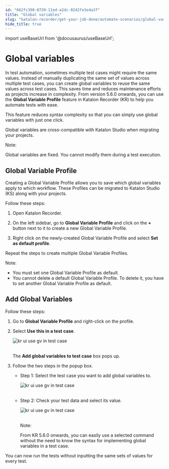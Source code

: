 ```yaml
---
id: "662fc390-0739-11ed-a2dc-0242fe3e4a3f"
title: "Global variables"
slug: "katalon-recorder/get-your-job-done/automate-scenarios/global-variables"
hide_title: true
---
```

import useBaseUrl from '@docusaurus/useBaseUrl';


# <a id="id" class="anchor_top_offset"/><a id="ariaid-title1" class="anchor_top_offset"/>Global variables

<p xmlns="http://www.w3.org/1999/xhtml" className="p">In test automation, sometimes multiple test cases might require   the same values. Instead of manually duplicating the same set of   values across multiple test cases, you can create global variables   to reuse the same values across test cases. This saves time and   reduces maintenance efforts as projects increase in complexity.   From version 5.6.0 onwards, you can use the <strong className="ph b">Global Variable     Profile</strong> feature in Katalon Recorder (KR) to help you   automate tests with ease.</p> 
<p xmlns="http://www.w3.org/1999/xhtml" className="p">This feature reduces syntax complexity so that you can simply   use global variables with just one click.</p> 
<p xmlns="http://www.w3.org/1999/xhtml" className="p">Global variables are cross-compatible with Katalon Studio when   migrating your projects.</p> 
<div xmlns="http://www.w3.org/1999/xhtml" className="note note note_note"><span className="note__title">Note:</span> 
  <p className="p">Global variables are fixed. You cannot modify them during a test
    execution.</p>
</div>

## <a id="id_1" class="anchor_top_offset"/>Global Variable Profile

<p xmlns="http://www.w3.org/1999/xhtml" className="p">Creating a Global Variable Profile allows you to save which   global variables apply to which workflow. These Profiles can be   migrated to Katalon Studio (KS) along with your projects.</p> 
<p xmlns="http://www.w3.org/1999/xhtml" className="p">Follow these steps:</p> 
<ol xmlns="http://www.w3.org/1999/xhtml" className="ol"><li className="li">Open Katalon Recorder.</li><li className="li">     <p className="p">On the left sidebar, go to <strong className="ph b">Global Variable         Profile</strong> and click on the <strong className="ph b">+</strong> button next to       it to create a new Global Variable Profile.</p>   </li><li className="li">     <p className="p">Right click on the newly-created Global Variable Profile and       select <strong className="ph b">Set as default profile</strong>.</p>   </li></ol> 
<p xmlns="http://www.w3.org/1999/xhtml" className="p">Repeat the steps to create multiple Global Variable   Profiles.</p> 
<div xmlns="http://www.w3.org/1999/xhtml" className="note note note_note"><span className="note__title">Note:</span> 
  <ul className="ul"><li className="li">You must set one Global Variable Profile as default.</li><li className="li">You cannot delete a default Global Variable Profile. To delete
      it, you have to set another Global Variable Profile as
      default.</li></ul>
</div>

## <a id="id_2" class="anchor_top_offset"/>Add Global Variables

<p xmlns="http://www.w3.org/1999/xhtml" className="p">Follow these steps:</p> 
<ol xmlns="http://www.w3.org/1999/xhtml" className="ol"><li className="li">Go to <strong className="ph b">Global Variable Profile</strong> and right-click     on the profile.</li><li className="li">     <p className="p">Select <strong className="ph b">Use this in a test case</strong>.</p>     <p className="p">       <img className="image" src={useBaseUrl("https://github.com/katalon-studio/docs-images/raw/master/katalon-recorder/docs/5.6.0-release/use-gv-in-test-case.png")} alt="kr ui use gv in test case" /><br /><br />     </p>     <p className="p">The <strong className="ph b">Add global variables to test case</strong> box pops       up.</p>   </li><li className="li">     <p className="p">Follow the two steps in the popup box.</p>     <ul className="ul"><li className="li">         <p className="p">Step 1: Select the test case you want to add global variables           to.</p>         <p className="p">           <img className="image" src={useBaseUrl("https://github.com/katalon-studio/docs-images/raw/master/katalon-recorder/docs/5.6.0-release/add-gv-step1.png")} alt="kr ui use gv in test case" /><br /><br />         </p>       </li><li className="li">         <p className="p">Step 2: Check your test data and select its value.</p>         <p className="p">           <img className="image" src={useBaseUrl("https://github.com/katalon-studio/docs-images/raw/master/katalon-recorder/docs/5.6.0-release/add-gv-step2.png")} alt="kr ui use gv in test case" /><br /><br />         </p>         <div className="note note note_note"><span className="note__title">Note:</span>            <p className="p">From KR 5.6.0 onwards, you can easily use a selected command             without the need to know the syntax for implementing global             variables in a test case.</p>         </div>       </li></ul>   </li></ol> 
<p xmlns="http://www.w3.org/1999/xhtml" className="p">You can now run the tests without inputting the same sets of   values for every test.</p> 
